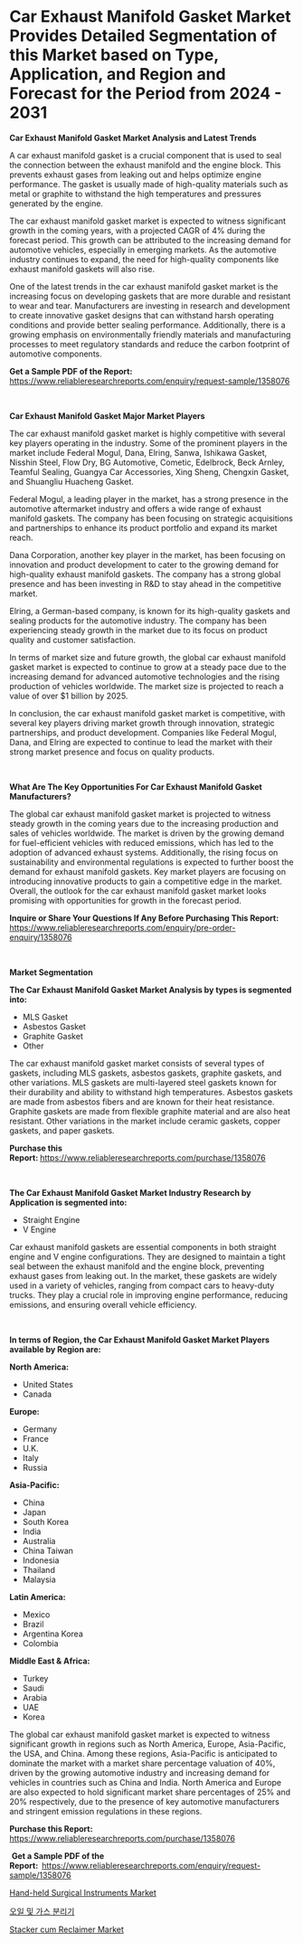 <p><h1>Car Exhaust Manifold Gasket Market Provides Detailed Segmentation of this Market based on Type, Application, and Region and Forecast for the Period from 2024 - 2031</h1></p><p><strong>Car Exhaust Manifold Gasket Market Analysis and Latest Trends</strong></p>
<p><p>A car exhaust manifold gasket is a crucial component that is used to seal the connection between the exhaust manifold and the engine block. This prevents exhaust gases from leaking out and helps optimize engine performance. The gasket is usually made of high-quality materials such as metal or graphite to withstand the high temperatures and pressures generated by the engine.</p><p>The car exhaust manifold gasket market is expected to witness significant growth in the coming years, with a projected CAGR of 4% during the forecast period. This growth can be attributed to the increasing demand for automotive vehicles, especially in emerging markets. As the automotive industry continues to expand, the need for high-quality components like exhaust manifold gaskets will also rise.</p><p>One of the latest trends in the car exhaust manifold gasket market is the increasing focus on developing gaskets that are more durable and resistant to wear and tear. Manufacturers are investing in research and development to create innovative gasket designs that can withstand harsh operating conditions and provide better sealing performance. Additionally, there is a growing emphasis on environmentally friendly materials and manufacturing processes to meet regulatory standards and reduce the carbon footprint of automotive components.</p></p>
<p><strong>Get a Sample PDF of the Report:&nbsp;</strong> <a href="https://www.reliableresearchreports.com/enquiry/request-sample/1358076">https://www.reliableresearchreports.com/enquiry/request-sample/1358076</a></p>
<p>&nbsp;</p>
<p><strong>Car Exhaust Manifold Gasket Major Market Players</strong></p>
<p><p>The car exhaust manifold gasket market is highly competitive with several key players operating in the industry. Some of the prominent players in the market include Federal Mogul, Dana, Elring, Sanwa, Ishikawa Gasket, Nisshin Steel, Flow Dry, BG Automotive, Cometic, Edelbrock, Beck Arnley, Teamful Sealing, Guangya Car Accessories, Xing Sheng, Chengxin Gasket, and Shuangliu Huacheng Gasket.</p><p>Federal Mogul, a leading player in the market, has a strong presence in the automotive aftermarket industry and offers a wide range of exhaust manifold gaskets. The company has been focusing on strategic acquisitions and partnerships to enhance its product portfolio and expand its market reach.</p><p>Dana Corporation, another key player in the market, has been focusing on innovation and product development to cater to the growing demand for high-quality exhaust manifold gaskets. The company has a strong global presence and has been investing in R&D to stay ahead in the competitive market.</p><p>Elring, a German-based company, is known for its high-quality gaskets and sealing products for the automotive industry. The company has been experiencing steady growth in the market due to its focus on product quality and customer satisfaction.</p><p>In terms of market size and future growth, the global car exhaust manifold gasket market is expected to continue to grow at a steady pace due to the increasing demand for advanced automotive technologies and the rising production of vehicles worldwide. The market size is projected to reach a value of over $1 billion by 2025.</p><p>In conclusion, the car exhaust manifold gasket market is competitive, with several key players driving market growth through innovation, strategic partnerships, and product development. Companies like Federal Mogul, Dana, and Elring are expected to continue to lead the market with their strong market presence and focus on quality products.</p></p>
<p>&nbsp;</p>
<p><strong>What Are The Key Opportunities For Car Exhaust Manifold Gasket Manufacturers?</strong></p>
<p><p>The global car exhaust manifold gasket market is projected to witness steady growth in the coming years due to the increasing production and sales of vehicles worldwide. The market is driven by the growing demand for fuel-efficient vehicles with reduced emissions, which has led to the adoption of advanced exhaust systems. Additionally, the rising focus on sustainability and environmental regulations is expected to further boost the demand for exhaust manifold gaskets. Key market players are focusing on introducing innovative products to gain a competitive edge in the market. Overall, the outlook for the car exhaust manifold gasket market looks promising with opportunities for growth in the forecast period.</p></p>
<p><strong>Inquire or Share Your Questions If Any Before Purchasing This Report:</strong> <a href="https://www.reliableresearchreports.com/enquiry/pre-order-enquiry/1358076">https://www.reliableresearchreports.com/enquiry/pre-order-enquiry/1358076</a></p>
<p>&nbsp;</p>
<p><strong>Market Segmentation</strong></p>
<p><strong>The Car Exhaust Manifold Gasket Market Analysis by types is segmented into:</strong></p>
<p><ul><li>MLS Gasket</li><li>Asbestos Gasket</li><li>Graphite Gasket</li><li>Other</li></ul></p>
<p><p>The car exhaust manifold gasket market consists of several types of gaskets, including MLS gaskets, asbestos gaskets, graphite gaskets, and other variations. MLS gaskets are multi-layered steel gaskets known for their durability and ability to withstand high temperatures. Asbestos gaskets are made from asbestos fibers and are known for their heat resistance. Graphite gaskets are made from flexible graphite material and are also heat resistant. Other variations in the market include ceramic gaskets, copper gaskets, and paper gaskets.</p></p>
<p><strong>Purchase this Report:&nbsp;</strong><a href="https://www.reliableresearchreports.com/purchase/1358076">https://www.reliableresearchreports.com/purchase/1358076</a></p>
<p>&nbsp;</p>
<p><strong>The Car Exhaust Manifold Gasket Market Industry Research by Application is segmented into:</strong></p>
<p><ul><li>Straight Engine</li><li>V Engine</li></ul></p>
<p><p>Car exhaust manifold gaskets are essential components in both straight engine and V engine configurations. They are designed to maintain a tight seal between the exhaust manifold and the engine block, preventing exhaust gases from leaking out. In the market, these gaskets are widely used in a variety of vehicles, ranging from compact cars to heavy-duty trucks. They play a crucial role in improving engine performance, reducing emissions, and ensuring overall vehicle efficiency.</p></p>
<p>&nbsp;</p>
<p><strong>In terms of Region, the Car Exhaust Manifold Gasket Market Players available by Region are:</strong></p>
<p>
    <p> <strong> North America: </strong>
        <ul>
            <li>United States</li>
            <li>Canada</li>
        </ul>
        </p> 
    <p> <strong> Europe: </strong>
        <ul>
            <li>Germany</li>
            <li>France</li>
            <li>U.K.</li>
            <li>Italy</li>
            <li>Russia</li>
        </ul>
        </p> 
    <p> <strong> Asia-Pacific: </strong>
        <ul>
            <li>China</li>
            <li>Japan</li>
            <li>South Korea</li>
            <li>India</li>
            <li>Australia</li>
            <li>China Taiwan</li>
            <li>Indonesia</li>
            <li>Thailand</li>
            <li>Malaysia</li>
        </ul>
        </p> 
    <p> <strong> Latin America: </strong>
        <ul>
            <li>Mexico</li>
            <li>Brazil</li>
            <li>Argentina Korea</li>
            <li>Colombia</li>
        </ul>
        </p> 
    <p> <strong> Middle East & Africa: </strong>
        <ul>
            <li>Turkey</li>
            <li>Saudi</li>
            <li>Arabia</li>
            <li>UAE</li>
            <li>Korea</li>
        </ul>
    </p>
    </p>
<p><p>The global car exhaust manifold gasket market is expected to witness significant growth in regions such as North America, Europe, Asia-Pacific, the USA, and China. Among these regions, Asia-Pacific is anticipated to dominate the market with a market share percentage valuation of 40%, driven by the growing automotive industry and increasing demand for vehicles in countries such as China and India. North America and Europe are also expected to hold significant market share percentages of 25% and 20% respectively, due to the presence of key automotive manufacturers and stringent emission regulations in these regions.</p></p>
<p><strong>Purchase this Report: </strong><a href="https://www.reliableresearchreports.com/purchase/1358076">https://www.reliableresearchreports.com/purchase/1358076</a></p>
<p>&nbsp;<strong>Get a Sample PDF of the Report:&nbsp;&nbsp;</strong><a href="https://www.reliableresearchreports.com/enquiry/request-sample/1358076">https://www.reliableresearchreports.com/enquiry/request-sample/1358076</a></p>
<p><strong></strong></p>
<p><p><a href="https://view.publitas.com/reportprime-1/hand-held-surgical-instruments-market-size-furnishes-valuable-information-encompassing-market-share-market-trends-and-projections-spanning-from-2023-to-2030/">Hand-held Surgical Instruments Market</a></p><p><a href="https://medium.com/@yohan.grilli/%EC%84%9D%EC%9C%A0-%EB%B0%8F-%EA%B0%80%EC%8A%A4-%EB%B6%84%EB%A6%AC%EA%B8%B0-%EC%8B%9C%EC%9E%A5-%EC%A0%84%EB%A7%9D-%EC%82%B0%EC%97%85-%EA%B0%9C%EC%9A%94-%EB%B0%8F-%EC%98%88%EC%B8%A1-2024%EB%85%84%EB%B6%80%ED%84%B0-2031%EB%85%84%EA%B9%8C%EC%A7%80-1bd393ccf94a">오일 및 가스 분리기</a></p><p><a href="https://view.publitas.com/reportprime-1/stacker-cum-reclaimer-market-size-growing-and-forecasted-for-period-from-2023-2030-and-provides-complete-market-analysis-of-this-market/">Stacker cum Reclaimer Market</a></p></p>